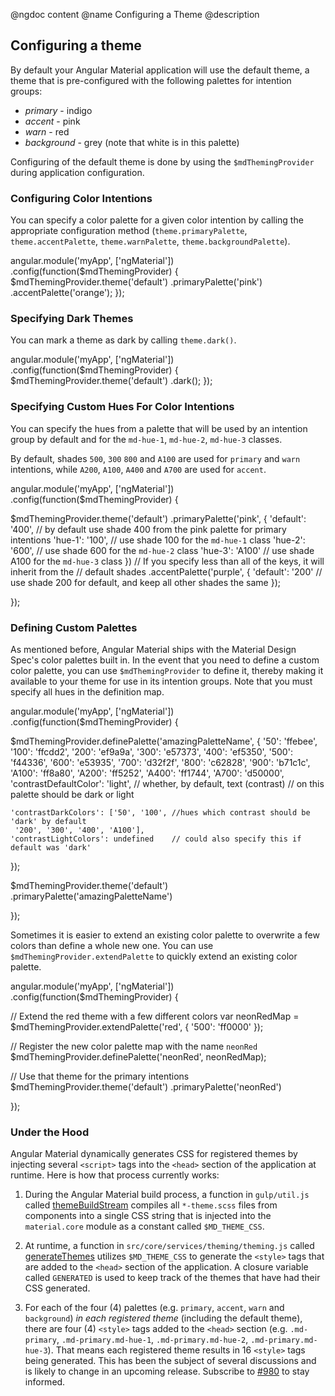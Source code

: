 @ngdoc content
@name Configuring a Theme
@description

## Configuring a theme

By default your Angular Material application will use the default theme, a theme
that is pre-configured with the following palettes for intention groups:

- *primary* - indigo
- *accent* - pink
- *warn* - red
- *background* - grey (note that white is in this palette)

Configuring of the default theme is done by using the `$mdThemingProvider`
during application configuration.

### Configuring Color Intentions

You can specify a color palette for a given color intention by calling the
appropriate configuration method (`theme.primaryPalette`, `theme.accentPalette`,
`theme.warnPalette`, `theme.backgroundPalette`).

<hljs lang="js">
angular.module('myApp', ['ngMaterial'])
.config(function($mdThemingProvider) {
  $mdThemingProvider.theme('default')
    .primaryPalette('pink')
    .accentPalette('orange');
});
</hljs>

### Specifying Dark Themes

You can mark a theme as dark by calling `theme.dark()`. 

<hljs lang="js">
angular.module('myApp', ['ngMaterial'])
.config(function($mdThemingProvider) {
  $mdThemingProvider.theme('default')
    .dark();
});
</hljs>

### Specifying Custom Hues For Color Intentions

You can specify the hues from a palette that will be used by an intention group
by default and for the `md-hue-1`, `md-hue-2`, `md-hue-3` classes. 

By default, shades `500`, `300` `800` and `A100` are used for `primary` and
`warn` intentions, while `A200`, `A100`, `A400` and `A700` are used for `accent`.

<hljs lang="js">
angular.module('myApp', ['ngMaterial'])
.config(function($mdThemingProvider) {

  $mdThemingProvider.theme('default')
    .primaryPalette('pink', {
      'default': '400', // by default use shade 400 from the pink palette for primary intentions
      'hue-1': '100', // use shade 100 for the `md-hue-1` class
      'hue-2': '600', // use shade 600 for the `md-hue-2` class
      'hue-3': 'A100' // use shade A100 for the `md-hue-3` class
    })
    // If you specify less than all of the keys, it will inherit from the
    // default shades
    .accentPalette('purple', {
      'default': '200' // use shade 200 for default, and keep all other shades the same
    });

});
</hljs>

### Defining Custom Palettes

As mentioned before, Angular Material ships with the Material Design
Spec's color palettes built in. In the event that you need to define a custom color palette, you can use `$mdThemingProvider` to define it, thereby making 
it available to your theme for use in its intention groups. Note that you must
specify all hues in the definition map.

<hljs lang="js">
angular.module('myApp', ['ngMaterial'])
.config(function($mdThemingProvider) {

  $mdThemingProvider.definePalette('amazingPaletteName', {
    '50': 'ffebee',
    '100': 'ffcdd2',
    '200': 'ef9a9a',
    '300': 'e57373',
    '400': 'ef5350',
    '500': 'f44336',
    '600': 'e53935',
    '700': 'd32f2f',
    '800': 'c62828',
    '900': 'b71c1c',
    'A100': 'ff8a80',
    'A200': 'ff5252',
    'A400': 'ff1744',
    'A700': 'd50000',
    'contrastDefaultColor': 'light',    // whether, by default, text (contrast) 
                                        // on this palette should be dark or light

    'contrastDarkColors': ['50', '100', //hues which contrast should be 'dark' by default
     '200', '300', '400', 'A100'],
    'contrastLightColors': undefined    // could also specify this if default was 'dark'
  });

  $mdThemingProvider.theme('default')
    .primaryPalette('amazingPaletteName')

});
</hljs>

Sometimes it is easier to extend an existing color palette to overwrite a few
colors than define a whole new one. You can use `$mdThemingProvider.extendPalette` 
to quickly extend an existing color palette.

<hljs lang="js">
angular.module('myApp', ['ngMaterial'])
.config(function($mdThemingProvider) {

  // Extend the red theme with a few different colors
  var neonRedMap = $mdThemingProvider.extendPalette('red', {
    '500': 'ff0000'
  });

  // Register the new color palette map with the name `neonRed`
  $mdThemingProvider.definePalette('neonRed', neonRedMap);

  // Use that theme for the primary intentions
  $mdThemingProvider.theme('default')
    .primaryPalette('neonRed')

});
</hljs>

### Under the Hood

Angular Material dynamically generates CSS for registered themes by injecting several
`<script>` tags into the `<head>` section of the application at runtime. Here is how
that process currently works:

1. During the Angular Material build process, a function in `gulp/util.js` called
[themeBuildStream](https://github.com/angular/material/blob/master/gulp/util.js#L187)
compiles all `*-theme.scss` files from components into a single CSS string that is
injected into the `material.core` module as a constant called `$MD_THEME_CSS`.

1. At runtime, a function in `src/core/services/theming/theming.js` called
[generateThemes](https://github.com/angular/material/blob/master/src/core/services/theming/theming.js#L450)
utilizes `$MD_THEME_CSS` to generate the `<style>` tags that are added to the `<head>`
section of the application. A closure variable called `GENERATED` is used to keep track
of the themes that have had their CSS generated.

1. For each of the four (4) palettes (e.g. `primary`, `accent`, `warn` and `background`)
*in each registered theme* (including the default theme), there are four (4) `<style>`
tags added to the `<head>` section (e.g. `.md-primary`, `.md-primary.md-hue-1`,
`.md-primary.md-hue-2`, `.md-primary.md-hue-3`). That means each registered theme
results in 16 `<style>` tags being generated. This has been the subject of several
discussions and is likely to change in an upcoming release. Subscribe to
[#980](https://github.com/angular/material/issues/980) to stay informed.
